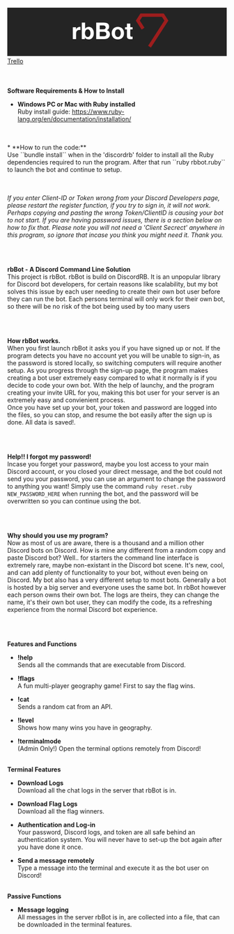 ![rbBot Promotional Omage](rbbot.png)
<br>
[Trello](https://duckduckgo.com)
<br>
<br>
<br>
<br>
**Software Requirements & How to Install**
<br>
* **Windows PC or Mac with Ruby installed**
<br> Ruby install guide: https://www.ruby-lang.org/en/documentation/installation/
<br>
<br>
* **How to run the code:**
<br> Use ``bundle install`` when in the 'discordrb' folder to install all the Ruby dependencies required to run the program. After that run ``ruby rbbot.ruby`` to launch the bot and continue to setup.
<br>
<br>
<br>

*If you enter Client-ID or Token wrong from your Discord Developers page, please restart the register function, if you try to sign in, it will not work. Perhaps copying and pasting the wrong Token/ClientID is causing your bot to not start. If you are having password issues, there is a section below on how to fix that. Please note you will not need a 'Client Secrect' anywhere in this program, so ignore that incase you think you might need it. Thank you.*

<br>
<br>

**rbBot - A Discord Command Line Solution**
<br>
This project is rbBot. rbBot is build on DiscordRB. It is an unpopular library for Discord bot developers, for certain reasons like scalability, but my bot solves this issue by each user needing to create  their own bot user before they can run the bot. Each persons terminal will only work for their own bot, so there will be no risk of the bot being used by too many users

<br>
<br>

**How rbBot works.**
<br>
When you first launch rbBot it asks you if you have signed up or not. If the program detects you have no account yet you will be unable to sign-in, as the password is stored locally, so switching computers will require another setup. As you progress through the sign-up page, the program makes creating a bot user extremely easy compared to what it normally is if you decide to code your own bot. With the help of launchy, and the program creating your invite URL for you, making this bot user for your server is an extremely easy and convienient process.
<br>
Once you have set up your bot, your token and password are logged into the files, so you can stop, and resume the bot easily after the sign up is done. All data is saved!.

<br>
<br>

**Help!! I forgot my password!**
<br>
Incase you forget your password, maybe you lost access to your main Discord account, or you closed your direct message, and the bot could not send you your password, you can use an argument to change the password to anything you want! Simply use the command ``ruby reset.ruby NEW_PASSWORD_HERE`` when running the bot, and the password will be overwritten so you can continue using the bot.

<br>
<br>

**Why should you use my program?**
<br>
Now as most of us are aware, there is a thousand and a million other Discord bots on Discord. How is mine any different from a random copy and paste Discord bot? Well.. for starters the command line interface is extremely rare, maybe non-existant in the Discord bot scene. It's new, cool, and can add plenty of functionality to your bot, without even being on Discord. My bot also has a very different setup to most bots. Generally a bot is hosted by a big server and everyone uses the same bot. In rbBot however each person owns their own bot. The logs are theirs, they can change the name, it's their own bot user, they can modify the code, its a refreshing experience from the normal Discord bot experience.

<br>
<br>

**Features and Functions**
<br>

* **!help**
  <br>Sends all the commands that are executable from Discord.
  <br>

* **!flags**
  <br>A fun multi-player geography game! First to say the flag wins.
  <br>

* **!cat**
  <br>Sends a random cat from an API.
  <br>

* **!level**
  <br>Shows how many wins you have in geography.
  <br>

* **!terminalmode**
  <br> (Admin Only!) Open the terminal options remotely from Discord!
  <br>
  <br>

**Terminal Features**
<br>

* **Download Logs**
  <br>Download all the chat logs in the server that rbBot is in.
  <br>

* **Download Flag Logs**
  <br>Download all the flag winners.
  <br>

* **Authentication and Log-in**
  <br> Your password, Discord logs, and token are all safe behind an authentication system. You will never have to set-up the bot again after you have done it once.

* **Send a message remotely**
  <br>Type a message into the terminal and execute it as the bot user on Discord!
  <br>
  <br>

**Passive Functions**
  <br>

  * **Message logging**
  <br>All messages in the server rbBot is in, are collected into a file, that can be downloaded in the terminal features.
